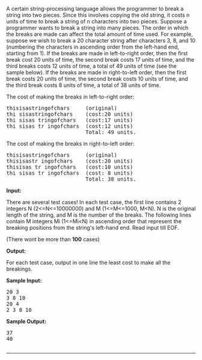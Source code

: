 <p>A certain string-processing language allows the programmer to break a  string into two pieces. Since this involves copying the old string, it  costs n units of time to break a string of n characters into two pieces.  Suppose a programmer wants to break a string into many pieces. The  order in which the breaks are made can affect the total amount of time  used. For example, suppose we wish to break a 20 character string after  characters 3, 8, and 10 (numbering the characters in ascending order  from the left-hand end, starting from 1). If the breaks are made in  left-to-right order, then the first break cost 20 units of time, the  second break costs 17 units of time, and the third breaks costs 12 units  of time, a total of 49 units of time (see the sample below). If the  breaks are made in right-to-left order, then the first break costs 20  units of time, the second break costs 10 units of time, and the third  break costs 8 units of time, a total of 38 units of time.</p>
<p>The cost of making the breaks in left-to-right order:</p>
<pre>thisisastringofchars     (original)
thi sisastringofchars    (cost:20 units)
thi sisas tringofchars   (cost:17 units)
thi sisas tr ingofchars  (cost:12 units)
                         Total: 49 units.</pre>
<p>The cost of making the breaks in right-to-left order:</p>
<pre>thisisastringofchars     (original)
thisisastr ingofchars    (cost:20 units)
thisisas tr ingofchars   (cost:10 units)
thi sisas tr ingofchars  (cost: 8 units)
                         Total: 38 units.</pre>
<p><strong>Input:</strong></p>
<p>There are several test cases! In each test case, the first line  contains 2 integers N (2&lt;=N&lt;=10000000) and M (1&lt;=M&lt;=1000,  M&lt;N). N is the original length of the string, and M is the number of  the breaks. The following lines contain M integers Mi (1&lt;=Mi&lt;N) in  ascending order that represent the breaking positions from the string's  left-hand end. Read input till EOF.</p>
<p>(There wont be more than <strong>100</strong> cases)</p>
<p><strong>Output:</strong></p>
<p>For each test case, output in one line the least cost to make all the breakings.</p>
<p><strong>Sample Input:</strong></p>
<pre>20 3<br>3 8 10<br>20 4<br>2 3 8 10</pre>
<p><strong>Sample Output:</strong></p>
<pre>37<br>40<br><br></pre>
<hr>